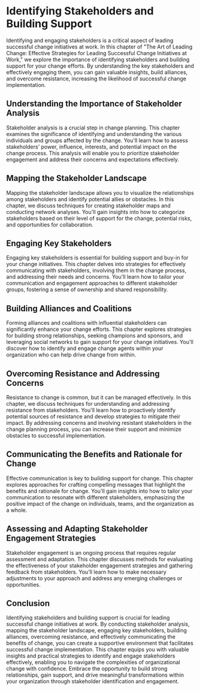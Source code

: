 Identifying Stakeholders and Building Support
========================================================

Identifying and engaging stakeholders is a critical aspect of leading successful change initiatives at work. In this chapter of "The Art of Leading Change: Effective Strategies for Leading Successful Change Initiatives at Work," we explore the importance of identifying stakeholders and building support for your change efforts. By understanding the key stakeholders and effectively engaging them, you can gain valuable insights, build alliances, and overcome resistance, increasing the likelihood of successful change implementation.

Understanding the Importance of Stakeholder Analysis
----------------------------------------------------

Stakeholder analysis is a crucial step in change planning. This chapter examines the significance of identifying and understanding the various individuals and groups affected by the change. You'll learn how to assess stakeholders' power, influence, interests, and potential impact on the change process. This analysis will enable you to prioritize stakeholder engagement and address their concerns and expectations effectively.

Mapping the Stakeholder Landscape
---------------------------------

Mapping the stakeholder landscape allows you to visualize the relationships among stakeholders and identify potential allies or obstacles. In this chapter, we discuss techniques for creating stakeholder maps and conducting network analyses. You'll gain insights into how to categorize stakeholders based on their level of support for the change, potential risks, and opportunities for collaboration.

Engaging Key Stakeholders
-------------------------

Engaging key stakeholders is essential for building support and buy-in for your change initiatives. This chapter delves into strategies for effectively communicating with stakeholders, involving them in the change process, and addressing their needs and concerns. You'll learn how to tailor your communication and engagement approaches to different stakeholder groups, fostering a sense of ownership and shared responsibility.

Building Alliances and Coalitions
---------------------------------

Forming alliances and coalitions with influential stakeholders can significantly enhance your change efforts. This chapter explores strategies for building strong relationships, seeking champions and sponsors, and leveraging social networks to gain support for your change initiatives. You'll discover how to identify and engage change agents within your organization who can help drive change from within.

Overcoming Resistance and Addressing Concerns
---------------------------------------------

Resistance to change is common, but it can be managed effectively. In this chapter, we discuss techniques for understanding and addressing resistance from stakeholders. You'll learn how to proactively identify potential sources of resistance and develop strategies to mitigate their impact. By addressing concerns and involving resistant stakeholders in the change planning process, you can increase their support and minimize obstacles to successful implementation.

Communicating the Benefits and Rationale for Change
---------------------------------------------------

Effective communication is key to building support for change. This chapter explores approaches for crafting compelling messages that highlight the benefits and rationale for change. You'll gain insights into how to tailor your communication to resonate with different stakeholders, emphasizing the positive impact of the change on individuals, teams, and the organization as a whole.

Assessing and Adapting Stakeholder Engagement Strategies
--------------------------------------------------------

Stakeholder engagement is an ongoing process that requires regular assessment and adaptation. This chapter discusses methods for evaluating the effectiveness of your stakeholder engagement strategies and gathering feedback from stakeholders. You'll learn how to make necessary adjustments to your approach and address any emerging challenges or opportunities.

Conclusion
----------

Identifying stakeholders and building support is crucial for leading successful change initiatives at work. By conducting stakeholder analysis, mapping the stakeholder landscape, engaging key stakeholders, building alliances, overcoming resistance, and effectively communicating the benefits of change, you can create a supportive environment that facilitates successful change implementation. This chapter equips you with valuable insights and practical strategies to identify and engage stakeholders effectively, enabling you to navigate the complexities of organizational change with confidence. Embrace the opportunity to build strong relationships, gain support, and drive meaningful transformations within your organization through stakeholder identification and engagement.
